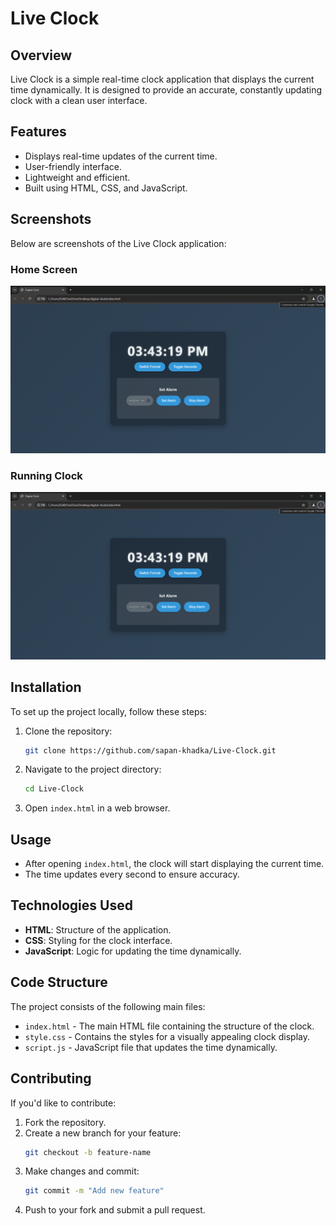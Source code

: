 # Live Clock

## Overview
Live Clock is a simple real-time clock application that displays the current time dynamically. It is designed to provide an accurate, constantly updating clock with a clean user interface.

## Features
- Displays real-time updates of the current time.
- User-friendly interface.
- Lightweight and efficient.
- Built using HTML, CSS, and JavaScript.

## Screenshots
Below are screenshots of the Live Clock application:

### Home Screen
![Live Clock Screenshot](images/clock.png)


### Running Clock
![Live Clock Running](images/clock.png)

## Installation
To set up the project locally, follow these steps:

1. Clone the repository:
   ```sh
   git clone https://github.com/sapan-khadka/Live-Clock.git
   ```
2. Navigate to the project directory:
   ```sh
   cd Live-Clock
   ```
3. Open `index.html` in a web browser.

## Usage
- After opening `index.html`, the clock will start displaying the current time.
- The time updates every second to ensure accuracy.

## Technologies Used
- **HTML**: Structure of the application.
- **CSS**: Styling for the clock interface.
- **JavaScript**: Logic for updating the time dynamically.

## Code Structure
The project consists of the following main files:

- `index.html` - The main HTML file containing the structure of the clock.
- `style.css` - Contains the styles for a visually appealing clock display.
- `script.js` - JavaScript file that updates the time dynamically.

## Contributing
If you'd like to contribute:
1. Fork the repository.
2. Create a new branch for your feature:
   ```sh
   git checkout -b feature-name
   ```
3. Make changes and commit:
   ```sh
   git commit -m "Add new feature"
   ```
4. Push to your fork and submit a pull request.
